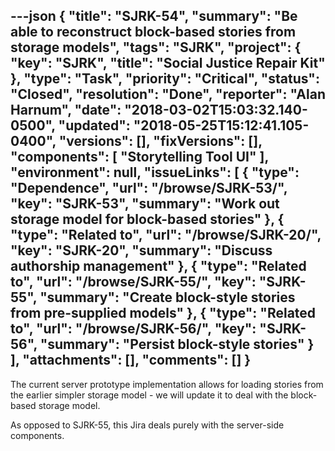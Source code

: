 ---json
{
  "title": "SJRK-54",
  "summary": "Be able to reconstruct block-based stories from storage models",
  "tags": "SJRK",
  "project": {
    "key": "SJRK",
    "title": "Social Justice Repair Kit"
  },
  "type": "Task",
  "priority": "Critical",
  "status": "Closed",
  "resolution": "Done",
  "reporter": "Alan Harnum",
  "date": "2018-03-02T15:03:32.140-0500",
  "updated": "2018-05-25T15:12:41.105-0400",
  "versions": [],
  "fixVersions": [],
  "components": [
    "Storytelling Tool UI"
  ],
  "environment": null,
  "issueLinks": [
    {
      "type": "Dependence",
      "url": "/browse/SJRK-53/",
      "key": "SJRK-53",
      "summary": "Work out storage model for block-based stories"
    },
    {
      "type": "Related to",
      "url": "/browse/SJRK-20/",
      "key": "SJRK-20",
      "summary": "Discuss authorship management"
    },
    {
      "type": "Related to",
      "url": "/browse/SJRK-55/",
      "key": "SJRK-55",
      "summary": "Create block-style stories from pre-supplied models"
    },
    {
      "type": "Related to",
      "url": "/browse/SJRK-56/",
      "key": "SJRK-56",
      "summary": "Persist block-style stories"
    }
  ],
  "attachments": [],
  "comments": []
}
---
The current server prototype implementation allows for loading stories from the earlier simpler storage model - we will update it to deal with the block-based storage model.

As opposed to SJRK-55, this Jira deals purely with the server-side components.

        